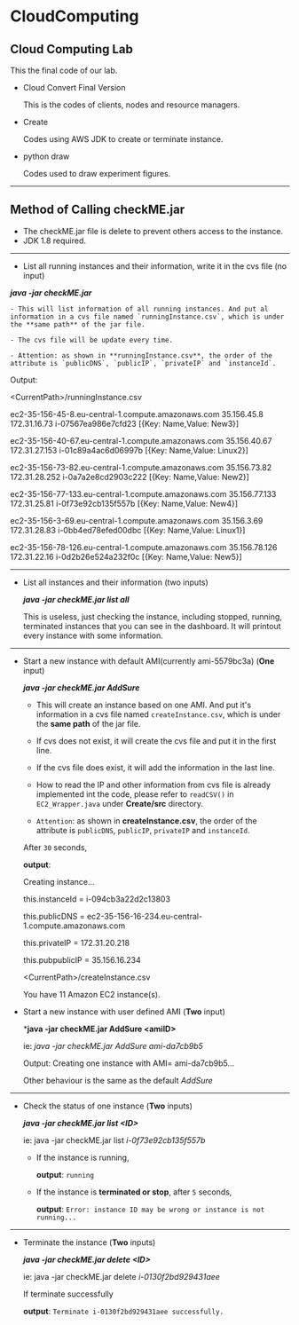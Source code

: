 # CloudComputing
## Cloud Computing Lab

This the final code of our lab.

- Cloud Convert Final Version

	This is the codes of clients, nodes and resource managers.
	
- Create

	Codes using AWS JDK to create or terminate instance.
	
- python draw

	Codes used to draw experiment figures.	






-------


## Method of Calling checkME.jar

- The checkME.jar file is delete to prevent others access to the instance.
- JDK 1.8 required.

-------
 - List all running instances and their information, write it in the cvs file (no input)
 
 ***java -jar checkME.jar***
 
	- This will list information of all running instances. And put al information in a cvs file named `runningInstance.csv`, which is under the **same path** of the jar file.
	
	- The cvs file will be update every time.
	
	- Attention: as shown in **runningInstance.csv**, the order of the attribute is `publicDNS`, `publicIP`, `privateIP` and `instanceId`.

Output:

\<CurrentPath>/runningInstance.csv

ec2-35-156-45-8.eu-central-1.compute.amazonaws.com     	35.156.45.8    	172.31.16.73   	i-07567ea986e7cfd23    	[{Key: Name,Value: New3}]

ec2-35-156-40-67.eu-central-1.compute.amazonaws.com    	35.156.40.67   	172.31.27.153  	i-01c89a4ac6d06997b    	[{Key: Name,Value: Linux2}]

ec2-35-156-73-82.eu-central-1.compute.amazonaws.com    	35.156.73.82   	172.31.28.252  	i-0a7a2e8cd2903c222    	[{Key: Name,Value: New2}]

ec2-35-156-77-133.eu-central-1.compute.amazonaws.com   	35.156.77.133  	172.31.25.81   	i-0f73e92cb135f557b    	[{Key: Name,Value: New4}]

ec2-35-156-3-69.eu-central-1.compute.amazonaws.com     	35.156.3.69    	172.31.28.83   	i-0bb4ed78efed00dbc    	[{Key: Name,Value: Linux1}]

ec2-35-156-78-126.eu-central-1.compute.amazonaws.com   	35.156.78.126  	172.31.22.16   	i-0d2b26e524a232f0c    	[{Key: Name,Value: New5}]


-------


- List all instances and their information (two inputs)
	
	***java -jar checkME.jar  list all***	
	
	This is useless, just checking the instance, including stopped, running, terminated instances that you can see in the dashboard. It will printout every instance with some information.

-------	
- Start a new instance with default AMI(currently ami-5579bc3a) (**One** input)

	***java -jar checkME.jar AddSure***
	
	- This will create an instance based on one AMI. And put it's information in a cvs file named 	`createInstance.csv`, which is under the **same path** of the jar file.
	
	- If cvs does not exist, it will create the cvs file and put it in the first line.
	
	- If the cvs file does exist, it will add the information in the last line.
	
	- How to read the IP and other information from cvs file is already implemented int the code, please refer to `readCSV()` in `EC2_Wrapper.java` under **Create/src** directory.
		
	- `Attention`: as shown in **createInstance.csv**, the order of the attribute is `publicDNS`, `publicIP`, `privateIP` and `instanceId`.
	
	After `30` seconds,
	
	**output**:
	
	


	Creating instance...
	
	this.instanceId = i-094cb3a22d2c13803

	this.publicDNS = ec2-35-156-16-234.eu-central-1.compute.amazonaws.com

	this.privateIP = 172.31.20.218

	this.pubpublicIP = 35.156.16.234

	\<CurrentPath>/createInstance.csv

	You have 11 Amazon EC2 instance(s). 
	
- Start a new instance with user defined AMI (**Two** input)

	***java -jar checkME.jar AddSure \<amiID\>**
	
	ie: *java -jar checkME.jar AddSure ami-da7cb9b5*
	
	Output: Creating one instance with AMI= ami-da7cb9b5...
	
	Other behaviour is the same as the default *AddSure*
	
-------
	
- Check the status of one instance (**Two** inputs) 

	***java -jar checkME.jar list \<ID\>***
	
	ie: java -jar checkME.jar list *i-0f73e92cb135f557b*

	- If the instance is running,
	 
		**output**: `running` 
	
	- If the instance is **terminated or stop**,  after `5` seconds,
	
		**output**: `Error: instance ID may be wrong or instance is not running...`
	
-------
	
- Terminate the instance (**Two** inputs) 
	
	***java -jar checkME.jar delete \<ID>***
	
	ie: java -jar checkME.jar delete 	*i-0130f2bd929431aee*
	
	If terminate successfully
	
	**output**: `Terminate i-0130f2bd929431aee successfully.`
	
	



	
	
